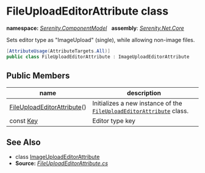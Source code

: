 # FileUploadEditorAttribute class
**namespace:** *[Serenity.ComponentModel](../README.md#serenity.componentmodel-namespace)*   **assembly**: *[Serenity.Net.Core](../README.md)*

Sets editor type as "ImageUpload" (single), while allowing non-image files.

```csharp
[AttributeUsage(AttributeTargets.All)]
public class FileUploadEditorAttribute : ImageUploadEditorAttribute
```

## Public Members

| name | description |
| --- | --- |
| [FileUploadEditorAttribute](FileUploadEditorAttribute/FileUploadEditorAttribute.md)() | Initializes a new instance of the [`FileUploadEditorAttribute`](FileUploadEditorAttribute.md) class. |
| const [Key](FileUploadEditorAttribute/Key.md) | Editor type key |

## See Also

* class [ImageUploadEditorAttribute](ImageUploadEditorAttribute.md)
* **Source:** *[FileUploadEditorAttribute.cs](https://github.com/serenity-is/Serenity/blob/master/src/Serenity.Net.Core/ComponentModel/Upload/FileUploadEditorAttribute.cs)*